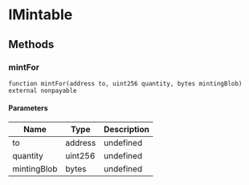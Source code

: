 # IMintable









## Methods

### mintFor

```solidity
function mintFor(address to, uint256 quantity, bytes mintingBlob) external nonpayable
```





#### Parameters

| Name | Type | Description |
|---|---|---|
| to | address | undefined |
| quantity | uint256 | undefined |
| mintingBlob | bytes | undefined |




